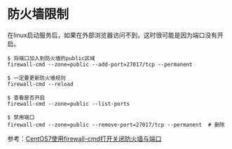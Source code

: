 # 防火墙限制
在linux启动服务后，如果在外部浏览器访问不到，这时很可能是因为端口没有开启。

```
$ 将端口加入到防火墙的public区域
firewall-cmd --zone=public --add-port=27017/tcp --permanent

$ 一定要更新防火墙规则
firewall-cmd --reload

$ 查看是否开启
firewall-cmd --zone=public --list-ports

$ 禁用端口
firewall-cmd --zone=public --remove-port=27017/tcp --permanent  # 删除
```

参考：[CentOS7使用firewall-cmd打开关闭防火墙与端口](https://blog.csdn.net/s_p_j/article/details/80979450)